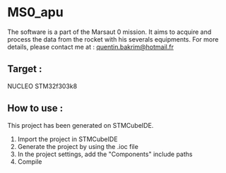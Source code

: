 # MS0_apu
The software is a part of the Marsaut 0 mission. It aims to acquire and process the data from the rocket with his severals equipments. 
For more details, please contact me at : quentin.bakrim@hotmail.fr

## Target :
NUCLEO STM32f303k8

## How to use :
This project has been generated on STMCubeIDE. 
1. Import the project in STMCubeIDE
2. Generate the project by using the .ioc file
3. In the project settings, add the "Components" include paths
4. Compile

